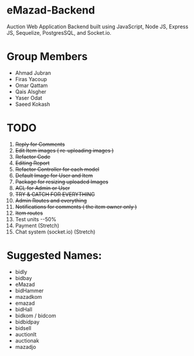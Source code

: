 # eMazad-Backend
Auction Web Application Backend built using JavaScript, Node JS, Express JS, Sequelize, PostgresSQL, and Socket.io.

# Group Members
- Ahmad Jubran
- Firas Yacoup
- Omar Qattam
- Qais Alsgher
- Yaser Odat
- Saeed Kokash

# TODO

1. ~~Reply for Comments~~
1. ~~Edit Item images ( re-uploading images )~~
1. ~~Refactor Code~~
1. ~~Editing Report~~
1. ~~Refactor Controller for each model~~
1. ~~Default Image for User and Item~~
1. ~~Package for resizing uploaded Images~~
1. ~~ACL for Admin or User~~
1. ~~TRY & CATCH FOR EVERYTHING~~
1. ~~Admin Routes and everything~~
1. ~~Notifications for comments ( the item owner only )~~
1. ~~Item routes~~
1. Test units --50%
1. Payment (Stretch)
1. Chat system (socket.io) (Stretch)

# Suggested Names:
- bidly
- bidbay
- eMazad
- bidHammer
- mazadkom
- emazad
- bidHall
- bidkom / bidcom
- bidbidpay
- bidsell
- auctionIt
- auctionak
- mazadjo

